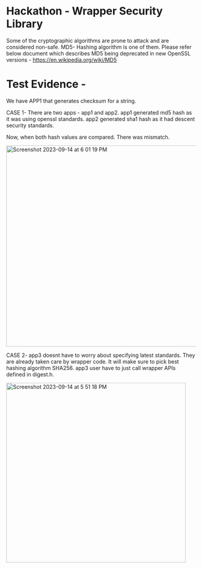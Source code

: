 # Hackathon - Wrapper Security Library

Some of the cryptographic algorithms are prone to attack and are considered non-safe. MD5- Hashing algorithm is one of them.
Please refer below document which describes MD5 being deprecated in new OpenSSL versions -
https://en.wikipedia.org/wiki/MD5

# Test Evidence -
We have APP1 that generates checksum for a string.

CASE 1- There are two apps - app1 and app2. app1 generated md5 hash as it was using openssl standards.
app2 generated sha1 hash as it had descent security standards.

Now, when both hash values are compared. There was mismatch.

<img width="534" alt="Screenshot 2023-09-14 at 6 01 19 PM" src="https://github.com/shubhk18/hackathon/assets/5305495/0e77c371-3cb6-4b6a-aa79-e15240cfc6d9">


CASE 2-
app3 doesnt have to worry about specifying latest standards. They are already taken care by wrapper code. It will make sure to pick best hashing algorithm SHA256.
app3 user have to just call wrapper APIs defined in digest.h.

<img width="477" alt="Screenshot 2023-09-14 at 5 51 18 PM" src="https://github.com/shubhk18/hackathon/assets/5305495/b761a6c9-3da9-42fe-a426-92aa006a6b0d">

